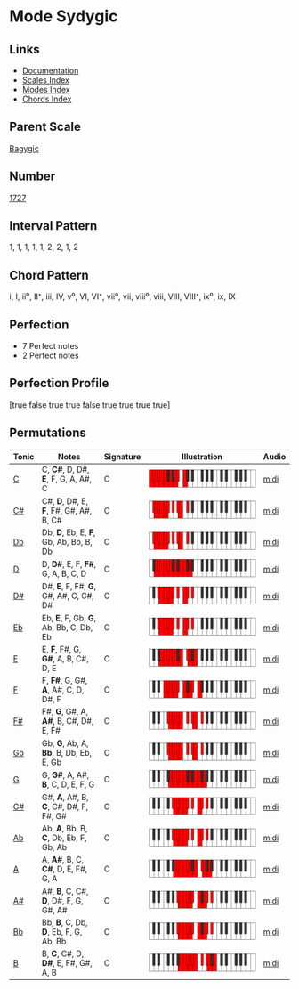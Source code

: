 # Mode Sydygic

## Links

- [Documentation](index.md)
- [Scales Index](Scales.md)
- [Modes Index](Modes.md)
- [Chords Index](Chords.md)

## Parent Scale

[Bagygic](ScaleBagygic.md)

## Number

[1727](https://ianring.com/musictheory/scales/1727)

## Interval Pattern

1, 1, 1, 1, 1, 2, 2, 1, 2

## Chord Pattern

i, I, ii⁰, II⁺, iii, IV, v⁰, VI, VI⁺, vii⁰, vii, viii⁰, viii, VIII, VIII⁺, ix⁰, ix, IX

## Perfection

- 7 Perfect notes
- 2 Perfect notes

## Perfection Profile

[true false true true false true true true true]

## Permutations

| Tonic | Notes | Signature | Illustration | Audio |
|-------|-------|-----------|--------------|-------|
| [C](ModeCNaturalSydygic.md) | C, **C#**, D, D#, **E**, F, G, A, A#, C | C | ![CNaturalSydygic](ModeCNaturalSydygic.png) | [midi](https://github.com/edipermadi/music/blob/main/docs/ModeCNaturalSydygic.mid?raw=true) |
| [C#](ModeCSharpSydygic.md) | C#, **D**, D#, E, **F**, F#, G#, A#, B, C# | C | ![CSharpSydygic](ModeCSharpSydygic.png) | [midi](https://github.com/edipermadi/music/blob/main/docs/ModeCSharpSydygic.mid?raw=true) |
| [Db](ModeDFlatSydygic.md) | Db, **D**, Eb, E, **F**, Gb, Ab, Bb, B, Db | C | ![DFlatSydygic](ModeDFlatSydygic.png) | [midi](https://github.com/edipermadi/music/blob/main/docs/ModeDFlatSydygic.mid?raw=true) |
| [D](ModeDNaturalSydygic.md) | D, **D#**, E, F, **F#**, G, A, B, C, D | C | ![DNaturalSydygic](ModeDNaturalSydygic.png) | [midi](https://github.com/edipermadi/music/blob/main/docs/ModeDNaturalSydygic.mid?raw=true) |
| [D#](ModeDSharpSydygic.md) | D#, **E**, F, F#, **G**, G#, A#, C, C#, D# | C | ![DSharpSydygic](ModeDSharpSydygic.png) | [midi](https://github.com/edipermadi/music/blob/main/docs/ModeDSharpSydygic.mid?raw=true) |
| [Eb](ModeEFlatSydygic.md) | Eb, **E**, F, Gb, **G**, Ab, Bb, C, Db, Eb | C | ![EFlatSydygic](ModeEFlatSydygic.png) | [midi](https://github.com/edipermadi/music/blob/main/docs/ModeEFlatSydygic.mid?raw=true) |
| [E](ModeENaturalSydygic.md) | E, **F**, F#, G, **G#**, A, B, C#, D, E | C | ![ENaturalSydygic](ModeENaturalSydygic.png) | [midi](https://github.com/edipermadi/music/blob/main/docs/ModeENaturalSydygic.mid?raw=true) |
| [F](ModeFNaturalSydygic.md) | F, **F#**, G, G#, **A**, A#, C, D, D#, F | C | ![FNaturalSydygic](ModeFNaturalSydygic.png) | [midi](https://github.com/edipermadi/music/blob/main/docs/ModeFNaturalSydygic.mid?raw=true) |
| [F#](ModeFSharpSydygic.md) | F#, **G**, G#, A, **A#**, B, C#, D#, E, F# | C | ![FSharpSydygic](ModeFSharpSydygic.png) | [midi](https://github.com/edipermadi/music/blob/main/docs/ModeFSharpSydygic.mid?raw=true) |
| [Gb](ModeGFlatSydygic.md) | Gb, **G**, Ab, A, **Bb**, B, Db, Eb, E, Gb | C | ![GFlatSydygic](ModeGFlatSydygic.png) | [midi](https://github.com/edipermadi/music/blob/main/docs/ModeGFlatSydygic.mid?raw=true) |
| [G](ModeGNaturalSydygic.md) | G, **G#**, A, A#, **B**, C, D, E, F, G | C | ![GNaturalSydygic](ModeGNaturalSydygic.png) | [midi](https://github.com/edipermadi/music/blob/main/docs/ModeGNaturalSydygic.mid?raw=true) |
| [G#](ModeGSharpSydygic.md) | G#, **A**, A#, B, **C**, C#, D#, F, F#, G# | C | ![GSharpSydygic](ModeGSharpSydygic.png) | [midi](https://github.com/edipermadi/music/blob/main/docs/ModeGSharpSydygic.mid?raw=true) |
| [Ab](ModeAFlatSydygic.md) | Ab, **A**, Bb, B, **C**, Db, Eb, F, Gb, Ab | C | ![AFlatSydygic](ModeAFlatSydygic.png) | [midi](https://github.com/edipermadi/music/blob/main/docs/ModeAFlatSydygic.mid?raw=true) |
| [A](ModeANaturalSydygic.md) | A, **A#**, B, C, **C#**, D, E, F#, G, A | C | ![ANaturalSydygic](ModeANaturalSydygic.png) | [midi](https://github.com/edipermadi/music/blob/main/docs/ModeANaturalSydygic.mid?raw=true) |
| [A#](ModeASharpSydygic.md) | A#, **B**, C, C#, **D**, D#, F, G, G#, A# | C | ![ASharpSydygic](ModeASharpSydygic.png) | [midi](https://github.com/edipermadi/music/blob/main/docs/ModeASharpSydygic.mid?raw=true) |
| [Bb](ModeBFlatSydygic.md) | Bb, **B**, C, Db, **D**, Eb, F, G, Ab, Bb | C | ![BFlatSydygic](ModeBFlatSydygic.png) | [midi](https://github.com/edipermadi/music/blob/main/docs/ModeBFlatSydygic.mid?raw=true) |
| [B](ModeBNaturalSydygic.md) | B, **C**, C#, D, **D#**, E, F#, G#, A, B | C | ![BNaturalSydygic](ModeBNaturalSydygic.png) | [midi](https://github.com/edipermadi/music/blob/main/docs/ModeBNaturalSydygic.mid?raw=true) |

